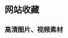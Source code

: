 # 网站收藏
## 高清图片、视频素材
 <MyTable :data="[{a:1}]" :prop="[{label:'a',value:'a'}]" />


<script>

</script>